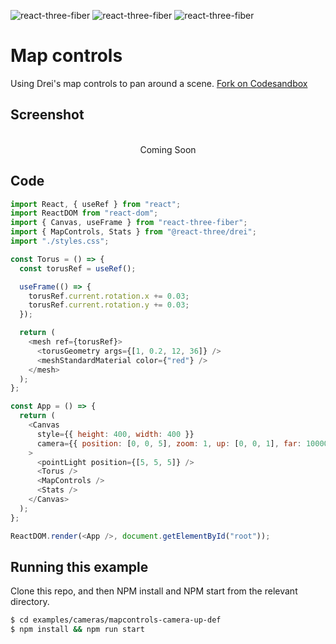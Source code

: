![react-three-fiber](https://img.shields.io/badge/dynamic/json?url=https://raw.githubusercontent.com/onion2k/r3f-by-example/develop/examples/cameras/mapcontrols-camera-up-def/package.json&label=react-three-fiber&query=$.dependencies['react-three-fiber']&color=green) ![react-three-fiber](https://img.shields.io/badge/dynamic/json?url=https://raw.githubusercontent.com/onion2k/r3f-by-example/develop/examples/cameras/mapcontrols-camera-up-def/package.json&label=three&query=$.dependencies['three']&color=green) ![react-three-fiber](https://img.shields.io/badge/dynamic/json?url=https://raw.githubusercontent.com/onion2k/r3f-by-example/develop/examples/cameras/mapcontrols-camera-up-def/package.json&label=@react-three/drei&query=$.dependencies['@react-three/drei']&color=green)

# Map controls

Using Drei's map controls to pan around a scene. [Fork on Codesandbox](https://githubbox.com/onion2k/r3f-by-example/tree/develop/examples/cameras/mapcontrols-camera-up-def)

## Screenshot
<div align="center">
  <br>
    Coming Soon
  <br>
</div>

## Code
```js
import React, { useRef } from "react";
import ReactDOM from "react-dom";
import { Canvas, useFrame } from "react-three-fiber";
import { MapControls, Stats } from "@react-three/drei";
import "./styles.css";

const Torus = () => {
  const torusRef = useRef();

  useFrame(() => {
    torusRef.current.rotation.x += 0.03;
    torusRef.current.rotation.y += 0.03;
  });

  return (
    <mesh ref={torusRef}>
      <torusGeometry args={[1, 0.2, 12, 36]} />
      <meshStandardMaterial color={"red"} />
    </mesh>
  );
};

const App = () => {
  return (
    <Canvas
      style={{ height: 400, width: 400 }}
      camera={{ position: [0, 0, 5], zoom: 1, up: [0, 0, 1], far: 10000 }}
    >
      <pointLight position={[5, 5, 5]} />
      <Torus />
      <MapControls />
      <Stats />
    </Canvas>
  );
};

ReactDOM.render(<App />, document.getElementById("root"));

```

## Running this example

Clone this repo, and then NPM install and NPM start from the relevant directory.

```bash
$ cd examples/cameras/mapcontrols-camera-up-def
$ npm install && npm run start
```